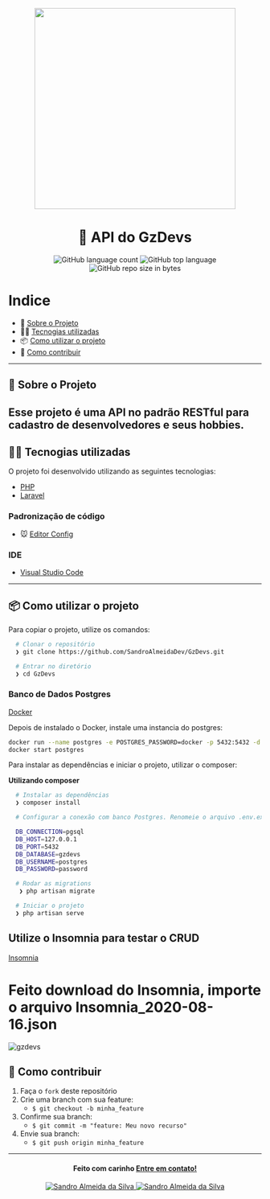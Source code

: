 
<p align="center"><img src="https://res.cloudinary.com/dtfbvvkyp/image/upload/v1566331377/laravel-logolockup-cmyk-red.svg" width="400"></p>


<h1 align="center">
  🚀️ API do GzDevs
</h1>

<p align="center">
  <img alt="GitHub language count" src="https://img.shields.io/github/languages/count/SandroAlmeidaDev/GzDevs">

  <img alt="GitHub top language" src="https://img.shields.io/github/languages/top/SandroAlmeidaDev/GzDevs?logo=typescript">

  <img alt="GitHub repo size in bytes" src="https://img.shields.io/github/repo-size/SandroAlmeidaDev/GzDevs?color=green">

  <br>
</p>


# Indice

- :rocket: [Sobre o Projeto](#rocket-sobre-o-projeto)
- 👨‍💻️ [Tecnogias utilizadas](#%EF%B8%8F-tecnogias-utilizadas)
- 📦️ [Como utilizar o projeto](#%EF%B8%8F-como-utilizar-o-projeto)
- 🤔️ [Como contribuir](#%EF%B8%8F-como-contribuir)

---

## :rocket: Sobre o Projeto
Esse projeto é uma API no padrão RESTful para cadastro de desenvolvedores e seus hobbies.
---

## 👨‍💻️ Tecnogias utilizadas

O projeto foi desenvolvido utilizando as seguintes tecnologias:

- [PHP](https://www.php.net/)
- [Laravel](https://laravel.com/)

### Padronização de código

  - :mouse: [Editor Config](https://editorconfig.org/)

### IDE

  - [Visual Studio Code](https://code.visualstudio.com/)

---

## 📦️ Como utilizar o projeto

Para copiar o projeto, utilize os comandos:

```bash
  # Clonar o repositório
  ❯ git clone https://github.com/SandroAlmeidaDev/GzDevs.git

  # Entrar no diretório
  ❯ cd GzDevs
```

### Banco de Dados Postgres 

[Docker](https://www.docker.com/)

Depois de instalado o Docker, instale uma instancia do postgres:
```bash
docker run --name postgres -e POSTGRES_PASSWORD=docker -p 5432:5432 -d postgres
docker start postgres
```

Para instalar as dependências e iniciar o projeto, utilizar o composer:

**Utilizando composer**

```bash
  # Instalar as dependências
  ❯ composer install

  # Configurar a conexão com banco Postgres. Renomeie o arquivo .env.example para .env 

  DB_CONNECTION=pgsql
  DB_HOST=127.0.0.1
  DB_PORT=5432
  DB_DATABASE=gzdevs
  DB_USERNAME=postgres
  DB_PASSWORD=password

  # Rodar as migrations
   ❯ php artisan migrate

  # Iniciar o projeto
  ❯ php artisan serve
```

## Utilize o Insomnia para testar o CRUD

[Insomnia](https://insomnia.rest/)

# Feito download do Insomnia, importe o arquivo Insomnia_2020-08-16.json

![gzdevs](https://user-images.githubusercontent.com/58606794/90346835-a752cf80-e002-11ea-9a0c-05cad9168c48.gif)


## 🤔️ Como contribuir

1. Faça o `fork` deste repositório
2. Crie uma branch com sua feature:
   - `$ git checkout -b minha_feature`
3. Confirme sua branch:
   - `$ git commit -m "feature: Meu novo recurso"`
4. Envie sua branch:
   - `$ git push origin minha_feature`

---

<h4 align="center">
  Feito com carinho <a href="mailto:sandro.almeida.silva17@gmail.com">Entre em contato!</a>
</h4>
<p align="center">
  <a href="https://www.linkedin.com/in/sandro-almeida-09664513a/">
    <img alt="Sandro Almeida da Silva" src="https://img.shields.io/badge/sandro-almeida-09664513a?style=flat&logoColor=white&logo=linkedin">
  <a href="https://twitter.com/jerpbtu">
    <img alt="Sandro Almeida da Silva" src="https://img.shields.io/twitter/follow/sanndro?style=flat&logoColor=white&logo=Twitter">
  </a>
</p>
